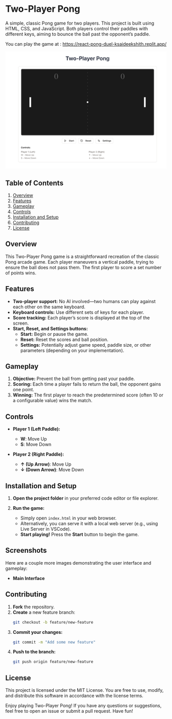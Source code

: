 # Two-Player Pong

A simple, classic Pong game for two players. This project is built using HTML, CSS, and JavaScript. Both players control their paddles with different keys, aiming to bounce the ball past the opponent’s paddle.

You can play the game at : https://react-pong-duel-ksaideekshith.replit.app/

![Main Screen](images/two_player_pong_main.png "Two-Player Pong Main Screen")

## Table of Contents

1. [Overview](#overview)
2. [Features](#features)
3. [Gameplay](#gameplay)
4. [Controls](#controls)
5. [Installation and Setup](#installation-and-setup)
6. [Contributing](#contributing)
7. [License](#license)

## Overview

This Two-Player Pong game is a straightforward recreation of the classic Pong arcade game. Each player maneuvers a vertical paddle, trying to ensure the ball does not pass them. The first player to score a set number of points wins.

## Features

- **Two-player support:** No AI involved—two humans can play against each other on the same keyboard.
- **Keyboard controls:** Use different sets of keys for each player.
- **Score tracking:** Each player’s score is displayed at the top of the screen.
- **Start, Reset, and Settings buttons:**
  - **Start:** Begin or pause the game.
  - **Reset:** Reset the scores and ball position.
  - **Settings:** Potentially adjust game speed, paddle size, or other parameters (depending on your implementation).

## Gameplay

1. **Objective:** Prevent the ball from getting past your paddle.
2. **Scoring:** Each time a player fails to return the ball, the opponent gains one point.
3. **Winning:** The first player to reach the predetermined score (often 10 or a configurable value) wins the match.

## Controls

- **Player 1 (Left Paddle):**

  - **W**: Move Up
  - **S**: Move Down

- **Player 2 (Right Paddle):**
  - **↑ (Up Arrow)**: Move Up
  - **↓ (Down Arrow)**: Move Down

## Installation and Setup

1. **Open the project folder** in your preferred code editor or file explorer.

2. **Run the game:**
   - Simply open `index.html` in your web browser.
   - Alternatively, you can serve it with a local web server (e.g., using Live Server in VSCode).
   - **Start playing!** Press the **Start** button to begin the game.

## Screenshots

Here are a couple more images demonstrating the user interface and gameplay:

- **Main Interface**

## Contributing

1. **Fork** the repository.
2. **Create** a new feature branch:
   ```bash
   git checkout -b feature/new-feature
   ```
3. **Commit your changes:**
   ```bash
   git commit -m "Add some new feature"
   ```
4. **Push to the branch:**
   ```bash
   git push origin feature/new-feature
   ```

## License

This project is licensed under the MIT License. You are free to use, modify, and distribute this software in accordance with the license terms.

Enjoy playing Two-Player Pong! If you have any questions or suggestions, feel free to open an issue or submit a pull request. Have fun!
